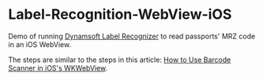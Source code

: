 # Label-Recognition-WebView-iOS

Demo of running [Dynamsoft Label Recognizer](https://www.dynamsoft.com/label-recognition/overview/) to read passports' MRZ code in an iOS WebView.

The steps are similar to the steps in this article: [How to Use Barcode Scanner in iOS's WKWebView](https://www.dynamsoft.com/codepool/use-barcode-scanner-in-ios-wkwebview.html).

